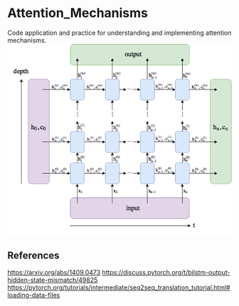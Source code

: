 # Attention_Mechanisms
Code application and practice for understanding and implementing attention mechanisms.
![alt text](https://github.com/Blyvion/Attention_Mechanisms/blob/main/lstm-output-vs-hidden.png?raw=true)
## References
https://arxiv.org/abs/1409.0473
https://discuss.pytorch.org/t/bilstm-output-hidden-state-mismatch/49825
https://pytorch.org/tutorials/intermediate/seq2seq_translation_tutorial.html#loading-data-files
